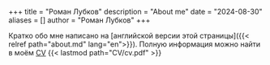 +++
title = "Роман Лубков"
description = "About me"
date = "2024-08-30"
aliases = []
author = "Роман Лубков"
+++

Кратко обо мне написано на [английской версии этой страницы]({{< relref path="about.md" lang="en">}}).
Полную информация можно найти в моём [CV](/CV/cv.pdf) {{< lastmod path="CV/cv.pdf" >}}


<!-- Обезьяны. Вместе. Сила - [aperep](https://github.com/aperep) -->
